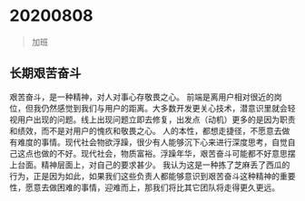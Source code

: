 # 20200808

> 加班

## 长期艰苦奋斗

艰苦奋斗，是一种精神，对人对事心存敬畏之心。
前端是离用户相对很近的岗位，但我仍然感觉到我们与用户的距离。大多数开发更关心技术，潜意识里就会轻视用户出现的问题。线上出现问题立即去修复，出发点（动机）更多的是因为职责和绩效，而不是对用户的愧疚和敬畏之心。
人的本性，都想走捷径，不愿意去做有难度的事情。现代社会物欲浮躁，很少有人能够沉下心来进行深度思考，自觉自己这点也做的不好。现代社会，物质富裕。浮躁年华，艰苦奋斗可能都不好意思摆上台面。精神层面上，对自己的要求甚少。
我认为这是一种拣了芝麻丢了西瓜的行为，正是因为如此，如果我们这些负责人都能够意识到艰苦奋斗这种精神的重要性，愿意去做困难的事情，迎难而上，那我们将比其它团队将走得更久更远。
